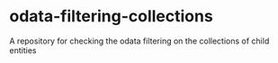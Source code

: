 # odata-filtering-collections
A repository for checking the odata filtering on the collections of child entities
